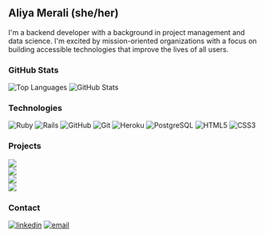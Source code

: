 ## Aliya Merali (she/her)

I'm a backend developer with a background in project management and data science. I'm excited by mission-oriented organizations with a focus on building accessible technologies that improve the lives of all users.
<!--
**aliyamerali/aliyamerali** is a ✨ _special_ ✨ repository because its `README.md` (this file) appears on your GitHub profile.
-->
### GitHub Stats

![Top Languages](https://github-readme-stats.vercel.app/api/top-langs/?username=aliyamerali&layout=compact&theme=nightowl)
![GitHub Stats](https://github-readme-stats.vercel.app/api?username=aliyamerali&show_icons=true&theme=nightowl)  

### Technologies
  ![Ruby](https://img.shields.io/badge/-Ruby-CC342D?style=plastic&logo=ruby)
  ![Rails](https://img.shields.io/badge/-Rails-CC0000?style=plastic&logo=ruby-on-rails)
  ![GitHub](https://img.shields.io/badge/-GitHub-181717?style=plastic&logo=github)
  ![Git](https://img.shields.io/badge/-Git-black?style=plastic&logo=git)
  ![Heroku](https://img.shields.io/badge/-Heroku-430098?style=plastic&logo=heroku)
  ![PostgreSQL](https://img.shields.io/badge/-PostgreSQL-ffffff?style=plastic&logo=postgresql)
  ![HTML5](https://img.shields.io/badge/-HTML5-E34F26?style=plastic&logo=html5&logoColor=white)
  ![CSS3](https://img.shields.io/badge/-CSS3-1572B6?style=plastic&logo=css3)
  
### Projects
[![](https://img.shields.io/badge/-🛒%20Little%20Rails%20Market-000?style=plastic)](https://github.com/aliyamerali/little-rails-market)<br/>
[![](https://img.shields.io/badge/-🐶%20Adopt%20Dont%20Shop-000?style=plastic)](https://github.com/aliyamerali/adopt_dont_shop)<br/>
[![](https://img.shields.io/badge/-🔐%20Enigma-000?style=plastic)](https://github.com/aliyamerali/enigma)<br/>
[![](https://img.shields.io/badge/-⚓️%20Battleship-000?style=plastic)](https://github.com/aliyamerali/battleship)<br/>

### Contact
<section align="left">
  <a href="https://www.linkedin.com/in/aliyamerali/"><img alt="linkedin"  src="https://img.shields.io/badge/-LinkedIn-black.svg?style=for-the-badge&logo=linkedin&colorB=1C5D99"/></a>
  <a href="mailto:merali4@gmail.com"><img alt="email" src="https://img.shields.io/badge/-Email-f2c236.svg?style=for-the-badge&colorB=0078D4" /></a>
</section>
